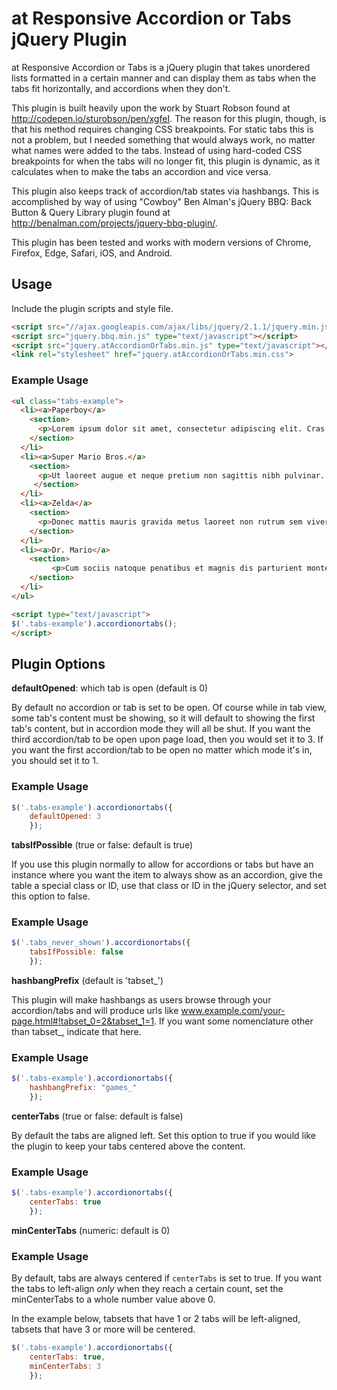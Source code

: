 # at Responsive Accordion or Tabs jQuery Plugin

at Responsive Accordion or Tabs is a jQuery plugin that takes unordered lists formatted in a certain manner and can display them as tabs when the tabs fit horizontally, and accordions when they don't.

This plugin is built heavily upon the work by Stuart Robson found at http://codepen.io/sturobson/pen/xgfeI. The reason for this plugin, though, is that his method requires changing CSS breakpoints. For static tabs this is not a problem, but I needed something that would always work, no matter what names were added to the tabs. Instead of using hard-coded CSS breakpoints for when the tabs will no longer fit, this plugin is dynamic, as it calculates when to make the tabs an accordion and vice versa.

This plugin also keeps track of accordion/tab states via hashbangs. This is accomplished by way of using "Cowboy" Ben Alman's jQuery BBQ: Back Button & Query Library plugin found at http://benalman.com/projects/jquery-bbq-plugin/.

This plugin has been tested and works with modern versions of Chrome, Firefox, Edge, Safari, iOS, and Android.

## Usage

Include the plugin scripts and style file.

```html
<script src="//ajax.googleapis.com/ajax/libs/jquery/2.1.1/jquery.min.js"></script>
<script src="jquery.bbq.min.js" type="text/javascript"></script>
<script src="jquery.atAccordionOrTabs.min.js" type="text/javascript"></script>
<link rel="stylesheet" href="jquery.atAccordionOrTabs.min.css">
```

### Example Usage

```html
<ul class="tabs-example">
  <li><a>Paperboy</a>
	<section>
	  <p>Lorem ipsum dolor sit amet, consectetur adipiscing elit. Cras tincidunt pellentesque lorem, id suscipit dolor rutrum id. Morbi facilisis porta volutpat. Fusce adipiscing, mauris quis congue tincidunt, sapien purus suscipit odio, quis dictum odio tortor in sem. Ut sit amet libero nec orci mattis fringilla. Praesent eu ipsum in sapien tincidunt molestie sed ut magna. Nam accumsan dui at orci rhoncus pharetra tincidunt elit ullamcorper. Sed ac mauris ipsum. Nullam imperdiet sapien id purus pretium id aliquam mi ullamcorper.</p>
	</section>
  </li>
  <li><a>Super Mario Bros.</a>
	<section>
	  <p>Ut laoreet augue et neque pretium non sagittis nibh pulvinar. Etiam ornare tincidunt orci quis ultrices. Pellentesque ac sapien ac purus gravida ullamcorper. Duis rhoncus sodales lacus, vitae adipiscing tellus pharetra sed. Praesent bibendum lacus quis metus condimentum ac accumsan orci vulputate. Aenean fringilla massa vitae metus facilisis congue. Morbi placerat eros ac sapien semper pulvinar. Vestibulum facilisis, ligula a molestie venenatis, metus justo ullamcorper ipsum, congue aliquet dolor tortor eu neque. Sed imperdiet, nibh ut vestibulum tempor, nibh dui volutpat lacus, vel gravida magna justo sit amet quam. Quisque tincidunt ligula at nisl imperdiet sagittis. Morbi rutrum tempor arcu, non ultrices sem semper a. Aliquam quis sem mi.</p>
	 </section>
  </li>
  <li><a>Zelda</a>
	<section>
	  <p>Donec mattis mauris gravida metus laoreet non rutrum sem viverra. Aenean nibh libero, viverra vel vestibulum in, porttitor ut sapien. Phasellus tempor lorem id justo ornare tincidunt. Nulla faucibus, purus eu placerat fermentum, velit mi iaculis nunc, bibendum tincidunt ipsum justo eu mauris. Nulla facilisi. Vestibulum vel lectus ac purus tempus suscipit nec sit amet eros. Nullam fringilla, enim eu lobortis dapibus, quam magna tincidunt nibh, sit amet imperdiet dolor justo congue turpis.</p>    
	</section>
  </li>
  <li><a>Dr. Mario</a>
	<section>
		 <p>Cum sociis natoque penatibus et magnis dis parturient montes, nascetur ridiculus mus. Phasellus dui urna, mollis vel suscipit in, pharetra at ligula. Pellentesque a est vel est fermentum pellentesque sed sit amet dolor. Nunc in dapibus nibh. Aliquam erat volutpat. Phasellus vel dui sed nibh iaculis convallis id sit amet urna. Proin nec tellus quis justo consequat accumsan. Vivamus turpis enim, auctor eget placerat eget, aliquam ut sapien.</p>
	</section>
  </li>
</ul>

<script type="text/javascript">
$('.tabs-example').accordionortabs();
</script>
```

## Plugin Options

**defaultOpened**: which tab is open (default is 0)

By default no accordion or tab is set to be open. Of course while in tab view, some tab's content must be showing, so it will default to showing the first tab's content, but in accordion mode they will all be shut. If you want the third accordion/tab to be open upon page load, then you would set it to 3. If you want the first accordion/tab to be open no matter which mode it's in, you should set it to 1.

### Example Usage

```js
$('.tabs-example').accordionortabs({
	defaultOpened: 3
	});
```


**tabsIfPossible** (true or false: default is true)

If you use this plugin normally to allow for accordions or tabs but have an instance where you want the item to always show as an accordion, give the table a special class or ID, use that class or ID in the jQuery selector, and set this option to false.


### Example Usage

```js
$('.tabs_never_shown').accordionortabs({
	tabsIfPossible: false
	});
```


**hashbangPrefix** (default is 'tabset_')

This plugin will make hashbangs as users browse through your accordion/tabs and will produce urls like www.example.com/your-page.html#!tabset_0=2&tabset_1=1. If you want some nomenclature other than tabset_, indicate that here.

### Example Usage

```js
$('.tabs-example').accordionortabs({
	hashbangPrefix: "games_"
	});
```

**centerTabs** (true or false: default is false)

By default the tabs are aligned left. Set this option to true if you would like the plugin to keep your tabs centered above the content.

### Example Usage

```js
$('.tabs-example').accordionortabs({
	centerTabs: true
	});
```

**minCenterTabs** (numeric: default is 0)

### Example Usage

By default, tabs are always centered if `centerTabs` is set to true. If you want the tabs to left-align _only_ when they reach a certain count, set the minCenterTabs to a whole number value above 0.

In the example below, tabsets that have 1 or 2 tabs will be left-aligned, tabsets that have 3 or more will be centered.

```js
$('.tabs-example').accordionortabs({
	centerTabs: true,
	minCenterTabs: 3
	});
```
